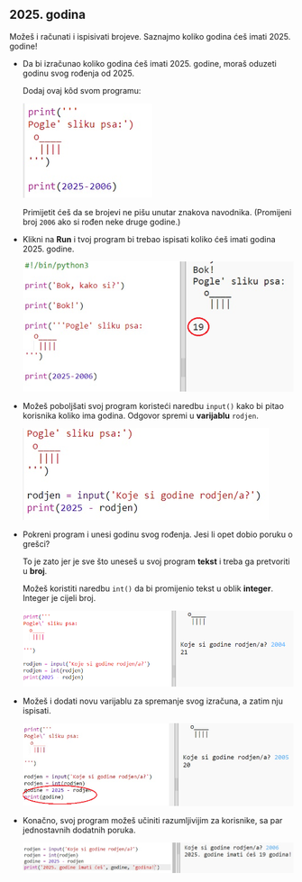 ## 2025. godina

Možeš i računati i ispisivati brojeve. Saznajmo koliko godina ćeš imati 2025. godine!

+ Da bi izračunao koliko godina ćeš imati 2025. godine, moraš oduzeti godinu svog rođenja od 2025.
    
    Dodaj ovaj kôd svom programu:
    
    ![screenshot](images/me-calc.png)
    
    Primijetit ćeš da se brojevi ne pišu unutar znakova navodnika. (Promijeni broj `2006` ako si rođen neke druge godine.)

+ Klikni na **Run** i tvoj program bi trebao ispisati koliko ćeš imati godina 2025. godine.
    
    ![screenshot](images/me-calc-run.png)

+ Možeš poboljšati svoj program koristeći naredbu `input()` kako bi pitao korisnika koliko ima godina. Odgovor spremi u **varijablu** `rodjen`.
    
    ![screenshot](images/me-input.png)

+ Pokreni program i unesi godinu svog rođenja. Jesi li opet dobio poruku o grešci?
    
    To je zato jer je sve što uneseš u svoj program **tekst** i treba ga pretvoriti u **broj**.
    
    Možeš koristiti naredbu `int()` da bi promijenio tekst u oblik **integer**. Integer je cijeli broj.
    
    ![screenshot](images/me-input-test.png)

+ Možeš i dodati novu varijablu za spremanje svog izračuna, a zatim nju ispisati.
    
    ![screenshot](images/me-result-variable.png)

+ Konačno, svoj program možeš učiniti razumljivijim za korisnike, sa par jednostavnih dodatnih poruka.
    
    ![screenshot](images/me-message.png)
